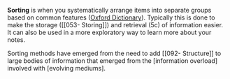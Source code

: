 **Sorting** is when you systematically arrange items into separate groups based on common features ([Oxford Dictionary](https://www.lexico.com/en/definition/sort)). Typically this is done to make the storage ([[053- Storing]]) and retrieval (5c) of information easier. It can also be used in a more exploratory way to learn more about your notes.

Sorting methods have emerged from the need to add [[092- Structure]] to large bodies of information that emerged from the [information overload] involved with [evolving mediums].